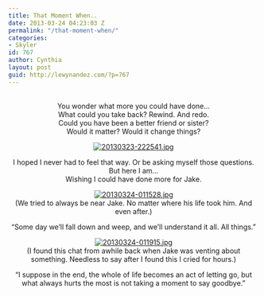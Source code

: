 ```yaml
---
title: That Moment When..
date: 2013-03-24 04:23:03 Z
permalink: "/that-moment-when/"
categories:
- Skyler
id: 767
author: Cynthia
layout: post
guid: http://lewynandez.com/?p=767
---
```


<center>
  <br /> You wonder what more you could have done&#8230;<br /> What could you take back? Rewind. And redo.<br /> Could you have been a better friend or sister?<br /> Would it matter? Would it change things?</p> 
  
  <p>
    <a href="http://i2.wp.com/lewynandez.com/wp-content/uploads/2013/03/20130323-222541.jpg" rel="lightbox[767]"><img src="http://i2.wp.com/lewynandez.com/wp-content/uploads/2013/03/20130323-222541.jpg?w=793" alt="20130323-222541.jpg" class="alignnone size-full" data-recalc-dims="1" /></a>
  </p>
  
  <p>
    I hoped I never had to feel that way. Or be asking myself those questions.<br /> But here I am&#8230;<br /> Wishing I could have done more for Jake.
  </p>
  
  <p>
    <a href="http://i0.wp.com/lewynandez.com/wp-content/uploads/2013/03/20130324-011528.jpg" rel="lightbox[767]"><img src="http://i0.wp.com/lewynandez.com/wp-content/uploads/2013/03/20130324-011528.jpg?w=793" alt="20130324-011528.jpg" class="alignnone size-full" data-recalc-dims="1" /></a><br /> (We tried to always be near Jake. No matter where his life took him. And even after.)
  </p>
  
  <p>
    “Some day we’ll fall down and weep, and we’ll understand it all. All things.”
  </p>
  
  <p>
    <a href="http://i1.wp.com/lewynandez.com/wp-content/uploads/2013/03/20130324-011915.jpg" rel="lightbox[767]"><img src="http://i1.wp.com/lewynandez.com/wp-content/uploads/2013/03/20130324-011915.jpg?w=793" alt="20130324-011915.jpg" class="alignnone size-full" data-recalc-dims="1" /></a><br /> (I found this chat from awhile back when Jake was venting about something. Needless to say after I found this I cried for hours.)
  </p>
  
  <p>
    &#8220;I suppose in the end, the whole of life becomes an act of letting go, but what always hurts the most is not taking a moment to say goodbye.&#8221;
  </p>